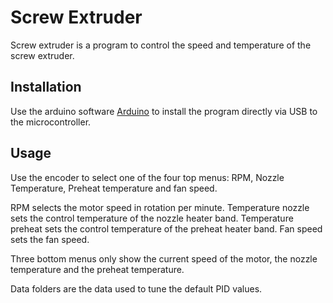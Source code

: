 # Screw Extruder

Screw extruder is a program to control the speed and temperature of the screw extruder.

## Installation

Use the arduino software [Arduino](https://www.arduino.cc/en/software) to install the program directly via USB to the microcontroller.

## Usage

Use the encoder to select one of the four top menus: RPM, Nozzle Temperature, Preheat temperature and fan speed.

RPM selects the motor speed in rotation per minute.
Temperature nozzle sets the control temperature of the nozzle heater band.
Temperature preheat sets the control temperature of the preheat heater band.
Fan speed sets the fan speed.

Three bottom menus only show the current speed of the motor, the nozzle temperature and the preheat temperature.

Data folders are the data used to tune the default PID values.